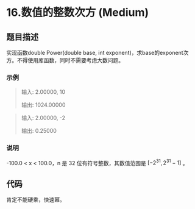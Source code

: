 # 16.数值的整数次方 (Medium)

## 题目描述

实现函数double Power(double base, int exponent)，求base的exponent次方。不得使用库函数，同时不需要考虑大数问题。

### 示例

> 输入: 2.00000, 10
> 
> 输出: 1024.00000

> 输入: 2.00000, -2
> 
> 输出: 0.25000

### 说明

-100.0 < x < 100.0，n 是 32 位有符号整数，其数值范围是 $[−2^{31}, 2^{31} − 1]$ 。

## 代码

肯定不能硬乘，快速幂。

```c++
```